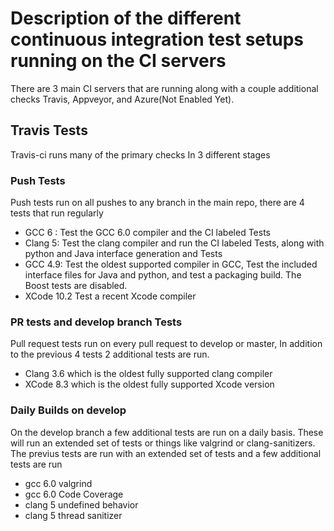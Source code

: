 # Description of the different continuous integration test setups running on the CI servers

There are 3 main CI servers that are running along with a couple additional checks
Travis, Appveyor, and Azure(Not Enabled Yet).

## Travis Tests
Travis-ci runs many of the primary checks  In 3 different stages

### Push Tests
Push tests run on all pushes to any branch in the main repo, there are 4 tests that run regularly

 - GCC 6 :  Test the GCC 6.0 compiler and the CI labeled Tests
 - Clang 5:  Test the clang compiler and run the CI labeled Tests, along with python and Java interface generation and Tests
 - GCC 4.9: Test the oldest supported compiler in GCC,  Test the included interface files for Java and python, and test a packaging build.  The Boost tests are disabled.
 - XCode 10.2  Test a recent Xcode compiler

### PR tests and develop branch Tests
 Pull request tests run on every pull request to develop or master, In addition to the previous 4 tests 2 additional tests are run.
 - Clang 3.6  which is the oldest fully supported clang compiler
 - XCode 8.3 which is the oldest fully supported Xcode version

### Daily Builds on develop
 On the develop branch a few additional tests are run on a daily basis.  These will run an extended set of tests or things like valgrind or clang-sanitizers.  The previus tests are run with an extended set of tests and a few additional tests are run

  - gcc 6.0 valgrind
  - gcc 6.0 Code Coverage
  - clang 5 undefined behavior
  - clang 5 thread sanitizer
